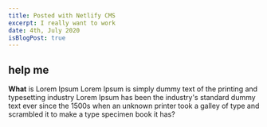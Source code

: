 ```yaml
---
title: Posted with Netlify CMS
excerpt: I really want to work
date: 4th, July 2020
isBlogPost: true
---
```

## **help me**

**What** is Lorem Ipsum Lorem Ipsum is simply dummy text of the printing and typesetting industry Lorem Ipsum has been the industry's standard dummy text ever since the 1500s when an unknown printer took a galley of type and scrambled it to make a type specimen book it has?